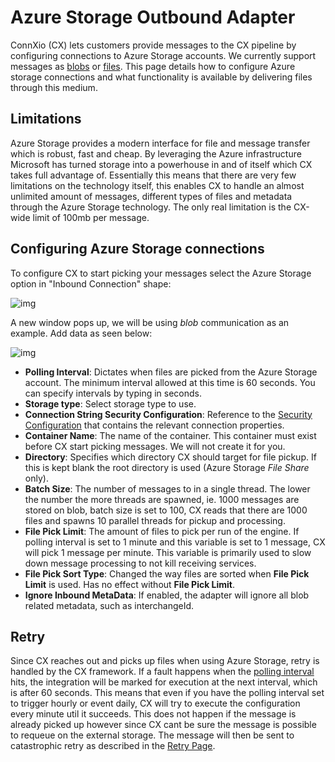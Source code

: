 # Azure Storage Outbound Adapter

ConnXio (CX) lets customers provide messages to the CX pipeline by configuring connections to Azure Storage accounts. We currently support messages as [blobs](https://azure.microsoft.com/en-us/services/storage/blobs/) or [files](https://docs.microsoft.com/en-us/azure/storage/files/storage-how-to-create-file-share?tabs=azure-portal). This page details how to configure Azure storage connections and what functionality is available by delivering files through this medium.

## Limitations

Azure Storage provides a modern interface for file and message transfer which is robust, fast and cheap. By leveraging the Azure infrastructure Microsoft has turned storage into a powerhouse in and of itself which CX takes full advantage of. Essentially this means that there are very few limitations on the technology itself, this enables CX to handle an almost unlimited amount of messages, different types of files and metadata through the Azure Storage technology. The only real limitation is the CX-wide limit of 100mb per message.

## Configuring Azure Storage connections

To configure CX to start picking your messages select the Azure Storage option in "Inbound Connection" shape:

![img](https://cmhpictsa.blob.core.windows.net/pictures/Azure%20storage%20menu.png?sv=2020-04-08&st=2021-10-27T11%3A56%3A53Z&se=2040-10-28T12%3A56%3A00Z&sr=b&sp=r&sig=S%2FltUS0elTLePVt5Aq536uNkr7Pa9XcY8ovTFJLUhmc%3D)

A new window pops up, we will be using *blob* communication as an example. Add data as seen below:

![img](https://cmhpictsa.blob.core.windows.net/pictures/Azure%20storage%20inbound%20config.png?sv=2020-08-04&st=2022-01-11T09%3A41%3A50Z&se=2040-01-12T09%3A41%3A00Z&sr=b&sp=r&sig=z9%2BSZHX%2FJBl4eTScIlSkg3mxnlPEVwXIKIHehVv0hYs%3D)

- **Polling Interval**: Dictates when files are picked from the Azure Storage account. The minimum interval allowed at this time is 60 seconds. You can specify intervals by typing in seconds.
- **Storage type**: Select storage type to use.
- **Connection String Security Configuration**: Reference to the [Security Configuration](/Security/Security-Configurations) that contains the relevant connection properties.
- **Container Name**: The name of the container. This container must exist before CX start picking messages. We will not create it for you.
- **Directory**: Specifies which directory CX should target for file pickup. If this is kept blank the root directory is used (Azure Storage *File Share* only).
- **Batch Size**: The number of messages to in a single thread. The lower the number the more threads are spawned, ie. 1000 messages are stored on blob, batch size is set to 100, CX reads that there are 1000 files and spawns 10 parallel threads for pickup and processing.
- **File Pick Limit**: The amount of files to pick per run of the engine. If polling interval is set to 1 minute and this variable is set to 1 message, CX will pick 1 message per minute. This variable is primarily used to slow down message processing to not kill receiving services.
- **File Pick Sort Type**: Changed the way files are sorted when **File Pick Limit** is used. Has no effect without **File Pick Limit**.
- **Ignore Inbound MetaData**: If enabled, the adapter will ignore all blob related metadata, such as interchangeId.

## Retry

Since CX reaches out and picks up files when using Azure Storage, retry is handled by the CX framework. If a fault happens when the [polling interval](#polling-interval) hits, the integration will be marked for execution at the next interval, which is after 60 seconds. This means that even if you have the polling interval set to trigger hourly or event daily, CX will try to execute the configuration every minute util it succeeds. This does not happen if the message is already picked up however since CX cant be sure the message is possible to requeue on the external storage. The message will then be sent to catastrophic retry as described in the [Retry Page](/Retry).
